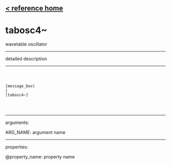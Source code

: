 [< reference home](ceammc_lib.html)
---

# tabosc4~


wavetable oscillator

---

detailed description
<br>


---


```



[message_box(                                 
|
[tabosc4~]


            
```

---
arguments:

ARG_NAME: argument name<br>

---
properties:

@property_name: property name<br>

